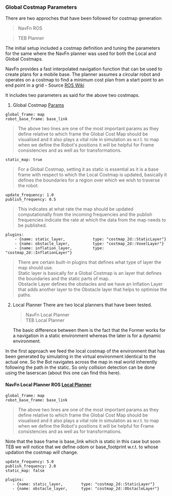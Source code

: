 ### Global Costmap Parameters

There are two approches that have been followed for costmap generation 

> NavFn ROS

> TEB Planner


The initial setup included a costmap definition and tuning the parameters for the same where the NavFn planner was used for both the Local and Global Costmaps.

NavFn provides a fast interpolated navigation function that can be used to create plans for a mobile base. The planner assumes a circular robot and operates on a costmap to find a minimum cost plan from a start point to an end point in a grid - Source [ROS Wiki](http://wiki.ros.org/navfn#:~:text=navfn%20provides%20a%20fast%20interpolated%20navigation%20function%20that%20can%20be)

It includes two parameters as said for the above two costmaps.

1) Global Costmap [Params](https://github.com/Adipks/autonomous_navigation/blob/main/navstack_pub/param/global_costmap_params.yaml)

```
global_frame: map
robot_base_frame: base_link
```

> The above two lines are one of the most important params as they define relative to which frame the Global Cost Map should be visualised and it also plays a vital role in simulation as w.r.t. to map when we define the Robot's positions it will be helpful for Frame consistencies and as well as for transformations.

```
static_map: true
```

> For a Global Costmap, setting it as static is essential as it is a base frame with respect to which the Local Costmap is updated, basically it defines the boundaries for a region over which we wish to traverse the robot.

```
update_frequency: 1.0
publish_frequency: 0.5
```

> This indicates at what rate the map should be updated computationally from the incoming frequencies and the publish frequencies indicate the rate at which the data from the map needs to be published.


```
plugins:
    - {name: static_layer,            type: "costmap_2d::StaticLayer"}
    - {name: obstacle_layer,          type: "costmap_2d::VoxelLayer"}
    - {name: inflation_layer,         type: "costmap_2d::InflationLayer"}
```

> There are certain built-in plugins that defines what type of layer the map should use. <br>
  Static layer is basically for a Global Costmap is an layer that defines the boundaries and the static parts of map.<br>
  Obstacle Layer defines the obstacles and we have an Inflation Layer that adds another layer to the Obstacle layer that helps to optimise the paths.


2) Local Planner
    There are two local planners that have been tested.
   > NavFn Local Planner<br>
   > TEB Local Planner

   The basic difference between them is the fact that the Former works for a navigation in a static environment whereas the later is for a dynamic environment.

In the first approach we feed the local costmap of the environment that has been generated by simulating in the virtual environment identical to the actual one.
So the Bot navigates across the map in real world inherently following the path in the static. So only collision detection can be done using the laserscan (about this one can find this here[]()).

#### NavFn Local Planner ROS [Local Planner](https://github.com/Adipks/autonomous_navigation/blob/main/navstack_pub/param/local_costmap_params.yaml)

```
global_frame: map
robot_base_frame: base_link
```
> The above two lines are one of the most important params as they define relative to which frame the Global Cost Map should be visualised and it also plays a vital role in simulation as w.r.t. to map when we define the Robot's positions it will be helpful for Frame consistencies and as well as for transformations.

Note that the base frame is base_link which is static in this case but soon TEB we will notice that we define odom or base_footprint w.r.t. to whose updation the costmap will change.
```
update_frequency: 5.0
publish_frequency: 2.0
static_map: false
```

```
plugins:
   - {name: static_layer,        type: "costmap_2d::StaticLayer"}
   - {name: obstacle_layer,      type: "costmap_2d::ObstacleLayer"}
```
